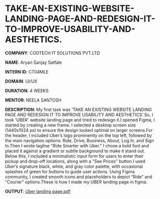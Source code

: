 # TAKE-AN-EXISTING-WEBSITE-LANDING-PAGE-AND-REDESIGN-IT-TO-IMPROVE-USABILITY-AND-AESTHETICS.

**COMPANY**: CODTECH IT SOLUTIONS PVT.LTD

**NAME**: Aryan Sanjay Satfale

**INTERN ID**: CT04MLE

**DOMAIN**: UI/UX

**DURATION**: 4 WEEKS

**MENTOR**: NEELA SANTOSH

**DESCRIPTION**: My first task was 'TAKE AN EXISTING WEBSITE LANDING PAGE AND REDESIGN IT TO IMPROVE USABILITY AND AESTHETICS'.So, I took 'UBER' website landing page and tried to redesign it.I opened Figma, I started by creating a new frame. I selected a desktop screen size (1440x1024 px) to ensure the design looked optimal on larger screens.For the header, I included Uber’s logo prominently on the top left, followed by the main navigation options: Ride, Drive, Business, About, Log In, and Sign In.Then I wrote tagline "Ride Smarter with Uber." I chose a bold font and placed it against a gradient or subtle background to make it stand out. Below this, I included a minimalistic input form for users to enter their pickup and drop-off locations, along with a "See Prices" button.I used Uber’s signature black, white, and gray color palette, with occasional splashes of green for buttons to guide user actions. Using Figma community, I created smooth icons and placeholders to depict “Ride” and “Courier” options.These is how I made my UBER landing page in figma.

**OUTPUT**:
[Uber landing page.pdf](https://github.com/user-attachments/files/18476774/Uber.landing.page.pdf)
